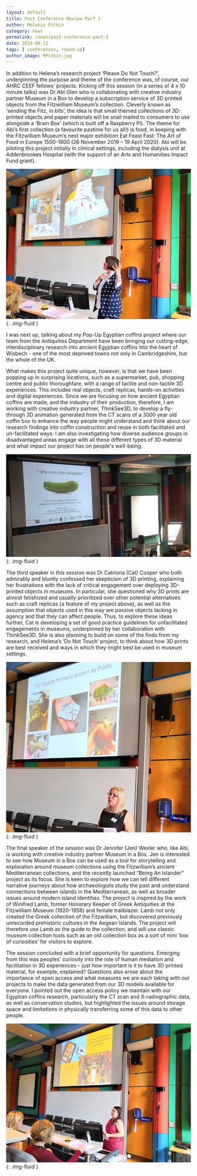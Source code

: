 ```yaml
---
layout: default
title: Post Conference Review Part 2
author: Melanie Pitkin
category: news
permalink: /news/post-conference-part-2
date: 2019-06-13
tags: [ conferences, round-up]
author_image: MPitkin.jpg
---
```


In addition to Helena’s research project ‘Please Do Not Touch?’, underpinning the purpose and theme of the conference was, of course, our AHRC CEEF fellows’ projects. Kicking off this session (in a series of 4 x 10 minute talks) was Dr Abi Glen who is collaborating with creative industry partner Museum in a Box to develop a subscription service of 3D printed objects from the Fitzwilliam Museum’s collection. Cleverly known as ‘sending the Fitz, in bits’, the idea is that small themed collections of 3D-printed objects and paper materials will be snail mailed to consumers to use alongside a ‘Brain Box’ (which is built off a Raspberry Pi). The theme for Abi’s first collection (a favourite pastime for us all!) is food, in keeping with the Fitzwilliam Museum’s next major exhibition Eat Feast Fast: The Art of Food in Europe 1500-1800 (26 November 2019 – 19 April 2020). Abi will be piloting this project initially in clinical settings, including the dialysis unit at Addenbrookes Hospital (with the support of an Arts and Humanities Impact Fund grant).

![Abi L Glen Presenting](/images/conference/alg66.jpg){: .img-fluid }

I was next up, talking about my Pop-Up Egyptian coffins project where our team from the Antiquities Department have been bringing our cutting-edge, interdisciplinary research into ancient Egyptian coffins into the heart of Wisbech - one of the most deprived towns not only in Cambridgeshire, but the whole of the UK.

What makes this project quite unique, however, is that we have been popping up in surprising locations, such as a supermarket, pub, shopping centre and public thoroughfare, with a range of tactile and non-tactile 3D experiences. This includes real objects, craft replicas, hands-on activities and digital experiences. Since we are focusing on how ancient Egyptian coffins are made, and the industry of their production, therefore, I am working with creative industry partner, ThinkSee3D, to develop a fly-through 3D animation generated from the CT scans of a 3000 year old coffin box to enhance the way people might understand and think about our research findings into coffin construction and reuse in both facilitated and un-facilitated ways. I am also investigating how diverse audience groups in disadvantaged areas engage with all these different types of 3D material and what impact our project has on people's well-being.

![Melanie Pitkin presenting](/images/conference/courgette.jpg){: .img-fluid }

The third speaker in this session was Dr Catriona (Cat) Cooper who both admirably and bluntly confessed her skepticism of 3D printing, explaining her frustrations with the lack of critical engagement over deploying 3D-printed objects in museums. In particular, she questioned why 3D prints are almost fetishized and usually prioritized over other potential alternatives such as craft replicas (a feature of my project above), as well as the assumption that objects used in this way are passive objects lacking in agency and that they can affect people. Thus, to explore these ideas further, Cat is developing a set of good practice guidelines for unfacilitated engagements in museums, underpinned by her collaboration with ThinkSee3D. She is also planning to build on some of the finds from my research, and Helena’s ‘Do Not Touch’ project, to think about how 3D prints are best received and ways in which they might best be used in museum settings.

![Catriona Cooper Presenting](/images/conference/cat.jpg){: .img-fluid }

The final speaker of the session was Dr Jennifer (Jen) Wexler who, like Abi, is working with creative industry partner Museum in a Box. Jen is interested to see how Museum in a Box can be used as a tool for storytelling and exploration around museum collections using the Fitzwilliam’s ancient Mediterranean collections, and the recently launched “Being An Islander” project as its focus. She is keen to explore how we can tell different narrative journeys about how archaeologists study the past and understand connections between islands in the Mediterranean, as well as broader issues around modern island identities. The project is inspired by the work of Winifred Lamb, former Honorary Keeper of Greek Antiquities at the Fitzwilliam Museum (1920-1958) and female trailblazer. Lamb not only created the Greek collection of the Fitzwilliam, but discovered previously unrecorded prehistoric cultures in the Aegean Islands. The project will therefore use Lamb as the guide to the collection, and will use classic museum collection tools such as an old collection box as a sort of mini ‘box of curiosities’ for visitors to explore.

The session concluded with a brief opportunity for questions. Emerging from this was peoples’ curiosity into the role of human mediation and facilitation in 3D experiences – just how important is it to have 3D printed material, for example, explained? Questions also arose about the importance of open access and what measures we are each taking with our projects to make the data generated from our 3D models available for everyone. I pointed out the open access policy we maintain with our Egyptian coffins research, particularly the CT scan and X-radiographic data, as well as conservation studies, but highlighted the issues around storage space and limitations in physically transferring some of this data to other people.

![Jennifer Wexler Presenting](/images/conference/jwex.jpg){: .img-fluid }
